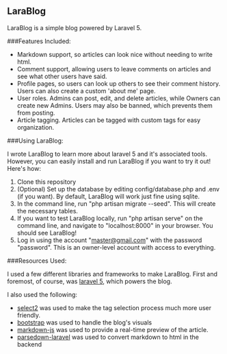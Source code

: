 ## LaraBlog

LaraBlog is a simple blog powered by Laravel 5.

###Features Included:

* Markdown support, so articles can look nice without needing to write html.
* Comment support, allowing users to leave comments on articles and see what other users have said.
* Profile pages, so users can look up others to see their comment history. Users can also create a custom 'about me' page.
* User roles. Admins can post, edit, and delete articles, while Owners can create new Admins. Users may also be banned, which prevents them from posting.
* Article tagging. Articles can be tagged with custom tags for easy organization.

###Using LaraBlog:

I wrote LaraBlog to learn more about laravel 5 and it's associated tools. However, you can easily install and run LaraBlog if you want to try it out! Here's how:

1. Clone this repository
2. (Optional) Set up the database by editing config/database.php and .env (if you want). By default, LaraBlog will work just fine using sqlite.
3. In the command line, run "php artisan migrate --seed". This will create the necessary tables.
4. If you want to test LaraBlog locally, run "php artisan serve" on the command line, and navigate to "localhost:8000" in your browser. You should see LaraBlog!
5. Log in using the account "master@gmail.com" with the password "password". This is an owner-level account with access to everything.


###Resources Used:

I used a few different libraries and frameworks to make LaraBlog. First and foremost, of course, was [laravel 5](http://laravel.com/), which powers the blog.

I also used the following:

* [select2](https://select2.github.io/) was used to make the tag selection process much more user friendly.
* [bootstrap](http://getbootstrap.com/) was used to handle the blog's visuals
* [markdown-js](https://github.com/evilstreak/markdown-js) was used to provide a real-time preview of the article.
* [parsedown-laravel](https://github.com/maxhoffmann/parsedown-laravel) was used to convert markdown to html in the backend

